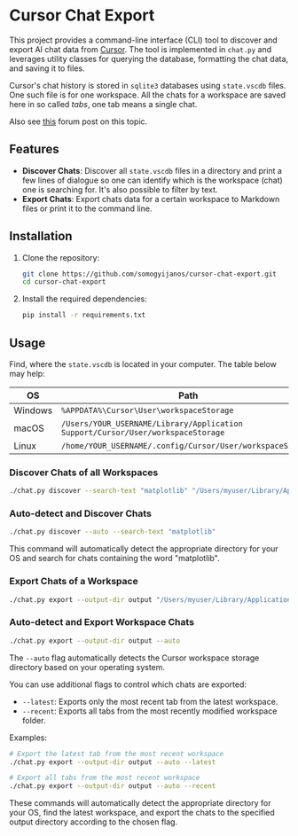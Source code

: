 # Cursor Chat Export

This project provides a command-line interface (CLI) tool to discover and export AI chat data from [Cursor](https://cursor.sh). The tool is implemented in `chat.py` and leverages utility classes for querying the database, formatting the chat data, and saving it to files.

Cursor's chat history is stored in `sqlite3` databases using `state.vscdb` files. One such file is for one workspace. All the chats for a workspace are saved here in so called *tabs*, one tab means a single chat.

Also see [this](https://forum.cursor.com/t/guide-5-steps-exporting-chats-prompts-from-cursor/2825) forum post on this topic.

## Features

- **Discover Chats**: Discover all `state.vscdb` files in a directory and print a few lines of dialogue so one can identify which is the workspace (chat) one is searching for. It's also possible to filter by text.
- **Export Chats**: Export chats data for a certain workspace to Markdown files or print it to the command line.

## Installation

1. Clone the repository:
    ```sh
    git clone https://github.com/somogyijanos/cursor-chat-export.git
    cd cursor-chat-export
    ```

2. Install the required dependencies:
    ```sh
    pip install -r requirements.txt
    ```

## Usage

Find, where the `state.vscdb` is located in your computer. The table below may help:

| OS               | Path                                                      |
|------------------|-----------------------------------------------------------|
| Windows          | `%APPDATA%\Cursor\User\workspaceStorage`                  |
| macOS            | `/Users/YOUR_USERNAME/Library/Application Support/Cursor/User/workspaceStorage` |
| Linux            | `/home/YOUR_USERNAME/.config/Cursor/User/workspaceStorage` |

### Discover Chats of all Workspaces
```sh
./chat.py discover --search-text "matplotlib" "/Users/myuser/Library/Application Support/Cursor/User/workspaceStorage"
```

### Auto-detect and Discover Chats
```sh
./chat.py discover --auto --search-text "matplotlib"
```

This command will automatically detect the appropriate directory for your OS and search for chats containing the word "matplotlib".

### Export Chats of a Workspace
```sh
./chat.py export --output-dir output "/Users/myuser/Library/Application Support/Cursor/User/workspaceStorage/b989572f2e2186b48b808da2da437416/state.vscdb"
```

### Auto-detect and Export Workspace Chats
```sh
./chat.py export --output-dir output --auto
```

The `--auto` flag automatically detects the Cursor workspace storage directory based on your operating system.

You can use additional flags to control which chats are exported:

- `--latest`: Exports only the most recent tab from the latest workspace.
- `--recent`: Exports all tabs from the most recently modified workspace folder.

Examples:

```sh
# Export the latest tab from the most recent workspace
./chat.py export --output-dir output --auto --latest

# Export all tabs from the most recent workspace
./chat.py export --output-dir output --auto --recent
```

These commands will automatically detect the appropriate directory for your OS, find the latest workspace, and export the chats to the specified output directory according to the chosen flag.